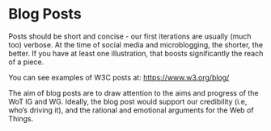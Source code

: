 # Blog Posts
Posts should be short and concise - our first iterations are usually (much too) verbose. At the time of social media and microblogging, the shorter, the better. If you have at least one illustration, that boosts significantly the reach of a piece.

You can see examples of W3C posts at:
https://www.w3.org/blog/

The aim of blog posts are to draw attention to the aims and progress of the WoT IG and WG.
Ideally, the blog post would support our credibility (i.e, who’s driving it), 
and the rational and emotional arguments for the Web of Things.
